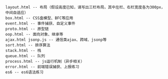     layout.html -- 布局（假设高度已知，请写出三栏布局，其中左栏、右栏宽度各为300px，中间自适应）
    box.html -- CSS盒模型、BFC等应用
    event.html -- 事件捕获、自定义事件
    proto.html -- 原型链
    oop.html -- 面向对象、继承等
    ajax.html jsonp.js -- 通信类ajax、跨域、jsonp等
    sort.html -- 排序算法
    stack.html -- 栈
    queue.html -- 队列
    process.html -- js运行机制（异步相关）
    error.html -- 前端错误捕获、上报练习
    es6 -- es6语法练习